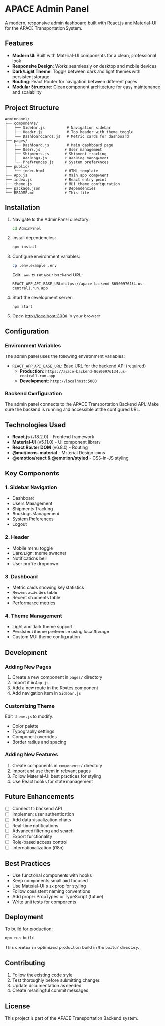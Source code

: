 # APACE Admin Panel

A modern, responsive admin dashboard built with React.js and Material-UI for the APACE Transportation System.

## Features

- **Modern UI**: Built with Material-UI components for a clean, professional look
- **Responsive Design**: Works seamlessly on desktop and mobile devices
- **Dark/Light Theme**: Toggle between dark and light themes with persistent storage
- **Routing**: React Router for navigation between different pages
- **Modular Structure**: Clean component architecture for easy maintenance and scalability

## Project Structure

```
AdminPanel/
├── components/
│   ├── Sidebar.js          # Navigation sidebar
│   ├── Header.js           # Top header with theme toggle
│   └── DashboardCards.js   # Metric cards for dashboard
├── pages/
│   ├── Dashboard.js        # Main dashboard page
│   ├── Users.js           # User management
│   ├── Shipments.js       # Shipment tracking
│   ├── Bookings.js        # Booking management
│   └── Preferences.js     # System preferences
├── public/
│   └── index.html         # HTML template
├── App.js                 # Main app component
├── index.js               # React entry point
├── theme.js               # MUI theme configuration
├── package.json           # Dependencies
└── README.md              # This file
```

## Installation

1. Navigate to the AdminPanel directory:
   ```bash
   cd AdminPanel
   ```

2. Install dependencies:
   ```bash
   npm install
   ```

3. Configure environment variables:
   ```bash
   cp .env.example .env
   ```
   Edit `.env` to set your backend URL:
   ```
   REACT_APP_API_BASE_URL=https://apace-backend-86500976134.us-central1.run.app
   ```

4. Start the development server:
   ```bash
   npm start
   ```

5. Open [http://localhost:3000](http://localhost:3000) in your browser

## Configuration

### Environment Variables

The admin panel uses the following environment variables:

- `REACT_APP_API_BASE_URL`: Base URL for the backend API (required)
  - **Production**: `https://apace-backend-86500976134.us-central1.run.app`
  - **Development**: `http://localhost:5000`

### Backend Configuration

The admin panel connects to the APACE Transportation Backend API. Make sure the backend is running and accessible at the configured URL.

## Technologies Used

- **React.js** (v18.2.0) - Frontend framework
- **Material-UI** (v5.11.0) - UI component library
- **React Router DOM** (v6.8.0) - Routing
- **@mui/icons-material** - Material Design icons
- **@emotion/react & @emotion/styled** - CSS-in-JS styling

## Key Components

### 1. Sidebar Navigation
- Dashboard
- Users Management
- Shipments Tracking
- Bookings Management
- System Preferences
- Logout

### 2. Header
- Mobile menu toggle
- Dark/Light theme switcher
- Notifications bell
- User profile dropdown

### 3. Dashboard
- Metric cards showing key statistics
- Recent activities table
- Recent shipments table
- Performance metrics

### 4. Theme Management
- Light and dark theme support
- Persistent theme preference using localStorage
- Custom MUI theme configuration

## Development

### Adding New Pages

1. Create a new component in `pages/` directory
2. Import it in `App.js`
3. Add a new route in the Routes component
4. Add navigation item in `Sidebar.js`

### Customizing Theme

Edit `theme.js` to modify:
- Color palette
- Typography settings
- Component overrides
- Border radius and spacing

### Adding New Features

1. Create components in `components/` directory
2. Import and use them in relevant pages
3. Follow Material-UI best practices for styling
4. Use React hooks for state management

## Future Enhancements

- [ ] Connect to backend API
- [ ] Implement user authentication
- [ ] Add data visualization charts
- [ ] Real-time notifications
- [ ] Advanced filtering and search
- [ ] Export functionality
- [ ] Role-based access control
- [ ] Internationalization (i18n)

## Best Practices

- Use functional components with hooks
- Keep components small and focused
- Use Material-UI's `sx` prop for styling
- Follow consistent naming conventions
- Add proper PropTypes or TypeScript (future)
- Write unit tests for components

## Deployment

To build for production:

```bash
npm run build
```

This creates an optimized production build in the `build/` directory.

## Contributing

1. Follow the existing code style
2. Test thoroughly before submitting changes
3. Update documentation as needed
4. Create meaningful commit messages

## License

This project is part of the APACE Transportation Backend system.